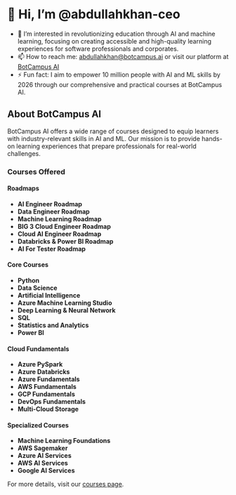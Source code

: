 # 👋 Hi, I’m @abdullahkhan-ceo

- 👀 I’m interested in revolutionizing education through AI and machine learning, focusing on creating accessible and high-quality learning experiences for software professionals and corporates.
- 📫 How to reach me: [abdullahkhan@botcampus.ai](mailto:abdullahkhan@botcampus.ai) or visit our platform at [BotCampus AI](https://learn.botcampus.ai)
- ⚡ Fun fact: I aim to empower 10 million people with AI and ML skills by 2026 through our comprehensive and practical courses at BotCampus AI.

## About BotCampus AI
BotCampus AI offers a wide range of courses designed to equip learners with industry-relevant skills in AI and ML. Our mission is to provide hands-on learning experiences that prepare professionals for real-world challenges. 

### Courses Offered
#### Roadmaps
- **AI Engineer Roadmap**
- **Data Engineer Roadmap**
- **Machine Learning Roadmap**
- **BIG 3 Cloud Engineer Roadmap**
- **Cloud AI Engineer Roadmap**
- **Databricks & Power BI Roadmap**
- **AI For Tester Roadmap**

#### Core Courses
- **Python**
- **Data Science**
- **Artificial Intelligence**
- **Azure Machine Learning Studio**
- **Deep Learning & Neural Network**
- **SQL**
- **Statistics and Analytics**
- **Power BI**

#### Cloud Fundamentals
- **Azure PySpark**
- **Azure Databricks**
- **Azure Fundamentals**
- **AWS Fundamentals**
- **GCP Fundamentals**
- **DevOps Fundamentals**
- **Multi-Cloud Storage**

#### Specialized Courses
- **Machine Learning Foundations**
- **AWS Sagemaker**
- **Azure AI Services**
- **AWS AI Services**
- **Google AI Services**

For more details, visit our [courses page](https://learn.botcampus.ai/all-courses).

<!---
abdullahkhan-ceo/abdullahkhan-ceo is a ✨ special ✨ repository because its `README.md` (this file) appears on your GitHub profile.
You can click the Preview link to take a look at your changes.
--->
